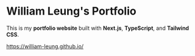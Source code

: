 # William Leung's Portfolio

This is my **portfolio website** built with **Next.js**, **TypeScript**, and **Tailwind CSS**. 

https://william-leung.github.io/
